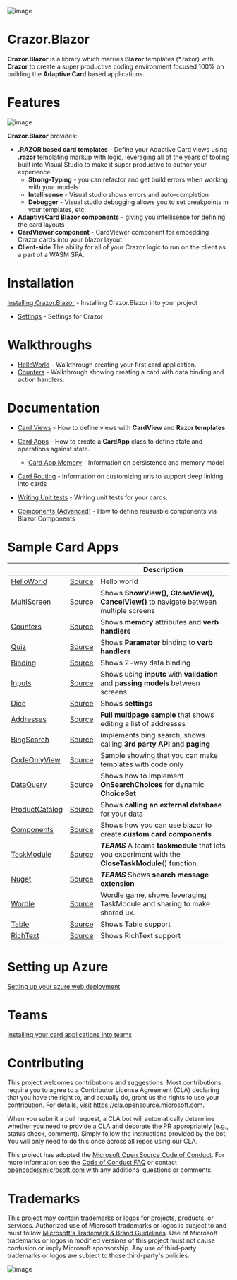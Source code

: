 

![image](https://user-images.githubusercontent.com/17789481/197238565-e3f895d0-6def-4d41-aba2-721d5432b1ef.png)


# Crazor.Blazor
**Crazor.Blazor** is a library which marries **Blazor** templates (*.razor) with **Crazor** to create a super productive 
coding environment focused 100% on building the **Adaptive Card** based applications.

# Features

![image](https://user-images.githubusercontent.com/17789481/199912880-bc35becb-9469-4470-9253-612cdf1a9d53.png)

**Crazor.Blazor** provides:

* **.RAZOR based card templates** - Define your Adaptive Card views using **.razor** templating markup with logic, leveraging all of the years of tooling built into Visual Studio to make it super productive to author your experience:
  * **Strong-Typing** - you can refactor and get build errors when working with your models
  * **Intellisense** - Visual studio shows errors and auto-completion
  * **Debugger** - Visual studio debugging allows you to set breakpoints in your templates, etc.
* **AdaptiveCard  Blazor components** - giving you intellisense for defining the card layouts
* **CardViewer component** - CardViewer component for embedding Crazor cards into your blazor layout.
* **Client-side** The ability for all of your Crazor logic to run on the client as a part of a WASM SPA.

# Installation

[Installing Crazor.Blazor](docs/Blazor/Install.md) - Installing Crazor.Blazor into your project

* [Settings](docs/Settings.md) - Settings for Crazor

# Walkthroughs

* [HelloWorld](docs/Blazor/HelloWorldWalkthrough.md) - Walkthrough creating your first card application.
* [Counters](docs/Blazor/CountersWalkthrough.md) - Walkthrough showing creating a card with data binding and action handlers.

# Documentation

* [Card Views](docs/Blazor/CardView.md) - How to define views with **CardView** and **Razor templates**
* [Card Apps](docs/CardApp.md) - How to create a **CardApp** class to define state and operations against state.
  * [Card App Memory](docs/Memory.md) - Information on persistence and memory model

* [Card Routing](docs/RoutingCards.md) - Information on customizing urls to support deep linking into cards
* [Writing Unit tests](docs/UnitTests.md) - Writing unit tests for your cards.
* [Components (Advanced)](docs/Blazor/Components.md) - How to define reusuable components via Blazor Components

# Sample Card Apps
| | |Description|
|---|---|---|
|[HelloWorld](https://crazorblazordemo.azurewebsites.net/Cards/HelloWorld) | [Source](https://github.com/microsoft/crazor/tree/main/source/samples/CrazorBlazorDemo/Cards/HelloWorld)| Hello world |
|[MultiScreen](https://crazorblazordemo.azurewebsites.net/Cards/MultiScreen) | [Source](https://github.com/microsoft/crazor/tree/main/source/samples/CrazorBlazorDemo/Cards/MultiScreen)| Shows **ShowView(),** **CloseView(),** **CancelView()** to navigate between multiple screens |
|[Counters](https://crazorblazordemo.azurewebsites.net/Cards/Counters) | [Source](https://github.com/microsoft/crazor/tree/main/source/samples/CrazorBlazorDemo/Cards/Counters)| Shows **memory** attributes and **verb handlers** |
|[Quiz](https://crazorblazordemo.azurewebsites.net/Cards/Quiz) | [Source](https://github.com/microsoft/crazor/tree/main/source/samples/CrazorBlazorDemo/Cards/Quiz)| Shows **Paramater** binding to **verb handlers** |
|[Binding](https://crazorblazordemo.azurewebsites.net/Cards/Binding) | [Source](https://github.com/microsoft/crazor/tree/main/source/samples/CrazorBlazorDemo/Cards/Binding)| Shows 2-way data binding |
|[Inputs](https://crazorblazordemo.azurewebsites.net/Cards/Inputs) | [Source](https://github.com/microsoft/crazor/tree/main/source/samples/CrazorBlazorDemo/Cards/Inputs)| Shows using **inputs** with **validation** and **passing models** between screens |
|[Dice](https://crazorblazordemo.azurewebsites.net/Cards/Dice) | [Source](https://github.com/microsoft/crazor/tree/main/source/samples/CrazorBlazorDemo/Cards/Dice)| Shows **settings** |
|[Addresses](https://crazorblazordemo.azurewebsites.net/Cards/Addresses) | [Source](https://github.com/microsoft/crazor/tree/main/source/samples/CrazorBlazorDemo/Cards/Addresses)| **Full multipage sample** that shows editing a list of addresses |
|[BingSearch](https://crazorblazordemo.azurewebsites.net/Cards/BingSearch) | [Source](https://github.com/microsoft/crazor/tree/main/source/samples/CrazorBlazorDemo/Cards/BingSearch)| Implements bing search, shows calling **3rd party API** and **paging** |
|[CodeOnlyView](https://crazorblazordemo.azurewebsites.net/Cards/CodeOnlyView) | [Source](https://github.com/microsoft/crazor/tree/main/source/samples/CrazorBlazorDemo/Cards/CodeOnlyView)| Sample showing that you can make templates with code only |
|[DataQuery](https://crazorblazordemo.azurewebsites.net/Cards/DataQuery) | [Source](https://github.com/microsoft/crazor/tree/main/source/samples/CrazorBlazorDemo/Cards/DataQuery)| Shows how to implement **OnSearchChoices** for dynamic **ChoiceSet** |
|[ProductCatalog](https://crazorblazordemo.azurewebsites.net/Cards/ProductCatalog) | [Source](https://github.com/microsoft/crazor/tree/main/source/samples/CrazorBlazorDemo/Cards/ProductCatalog)| Shows **calling an external database** for your data |
|[Components](https://crazorblazordemo.azurewebsites.net/Cards/Components) | [Source](https://github.com/microsoft/crazor/tree/main/source/samples/CrazorBlazorDemo/Cards/Components) | Shows how you can use blazor to create **custom card components** |
|[TaskModule](https://crazorblazordemo.azurewebsites.net/Cards/TaskModule) | [Source](https://github.com/microsoft/crazor/tree/main/source/samples/CrazorBlazorDemo/Cards/TaskModule) | ***TEAMS*** A teams **taskmodule** that lets you experiment with the **CloseTaskModule**() function. |
|[Nuget](https://crazorblazordemo.azurewebsites.net/Cards/Nuget) | [Source](https://github.com/microsoft/crazor/tree/main/source/samples/CrazorBlazorDemo/Cards/Nuget)| ***TEAMS*** Shows **search message extension** |
|[Wordle](https://crazorblazordemo.azurewebsites.net/Cards/Wordle) | [Source](https://github.com/microsoft/crazor/tree/main/source/samples/CrazorBlazorDemo/Cards/Wordle)| Wordle game, shows leveraging TaskModule and sharing to make shared ux. |
|[Table](https://crazorblazordemo.azurewebsites.net/Cards/Table) | [Source](https://github.com/microsoft/crazor/tree/main/source/samples/CrazorBlazorDemo/Cards/Table)| Shows Table support |
|[RichText](https://crazorblazordemo.azurewebsites.net/Cards/RichText) | [Source](https://github.com/microsoft/crazor/tree/main/source/samples/CrazorBlazorDemo/Cards/RichText)| Shows RichText support |

# Setting up Azure

[Setting up your azure web deployment](docs/Deployment.md)  

# Teams

[Installing your card applications into teams](docs/Teams.md) 

# Contributing

This project welcomes contributions and suggestions.  Most contributions require you to agree to a
Contributor License Agreement (CLA) declaring that you have the right to, and actually do, grant us
the rights to use your contribution. For details, visit https://cla.opensource.microsoft.com.

When you submit a pull request, a CLA bot will automatically determine whether you need to provide
a CLA and decorate the PR appropriately (e.g., status check, comment). Simply follow the instructions
provided by the bot. You will only need to do this once across all repos using our CLA.

This project has adopted the [Microsoft Open Source Code of Conduct](https://opensource.microsoft.com/codeofconduct/).
For more information see the [Code of Conduct FAQ](https://opensource.microsoft.com/codeofconduct/faq/) or
contact [opencode@microsoft.com](mailto:opencode@microsoft.com) with any additional questions or comments.

# Trademarks

This project may contain trademarks or logos for projects, products, or services. Authorized use of Microsoft 
trademarks or logos is subject to and must follow 
[Microsoft's Trademark & Brand Guidelines](https://www.microsoft.com/en-us/legal/intellectualproperty/trademarks/usage/general).
Use of Microsoft trademarks or logos in modified versions of this project must not cause confusion or imply Microsoft sponsorship.
Any use of third-party trademarks or logos are subject to those third-party's policies.

![image](https://user-images.githubusercontent.com/17789481/197365048-6a74c3d5-85cd-4c04-a07a-eef2a46e0ddf.png)
